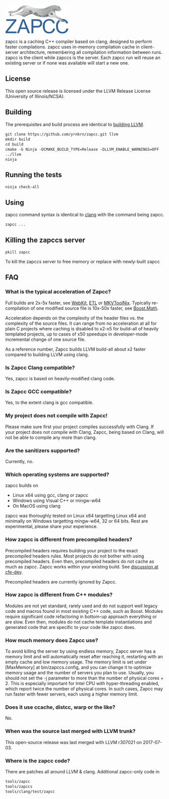 ![ZAPCC Logo](/docs/zapcc/zapcc-logo.png)

zapcc is a caching C++ compiler based on clang, designed to perform faster compilations.
zapcc uses in-memory compilation cache in client-server architecture, remembering all compilation information between runs. 
zapcc is the client while zapccs is the server. Each zapcc run will reuse an existing server or if none was available will start a new one.

## License

This open source release is licensed under the LLVM Release License (University of Illinois/NCSA).

## Building

The prerequisites and build process are identical to [building LLVM](https://llvm.org/docs/CMake.html).

    git clone https://github.com/yrnkrn/zapcc.git llvm
    mkdir build
    cd build
    cmake -G Ninja -DCMAKE_BUILD_TYPE=Release -DLLVM_ENABLE_WARNINGS=OFF ../llvm
    ninja
    
## Running the tests
    
    ninja check-all

## Using

zapcc command syntax is identical to [clang](https://clang.llvm.org/docs/UsersManual.html) with the command being zapcc.
   
    zapcc ...
   
## Killing the zapccs server

    pkill zapcc

To kill the zapccs server to free memory or replace with newly-built zapcc
    
## FAQ

### What is the typical acceleration of Zapcc?

Full builds are 2x-5x faster, see [WebKit](https://www.zapcc.com/demo-webkit), [ETL](https://baptiste-wicht.com/posts/2016/12/zapcc-cpp-compilation-speed-against-gcc-54-and-clang-39.html) or  [MKVToolNix](https://www.bunkus.org/blog/2018/06/speeding-up-mkvtoolnix-compilation-speed-with-zapcc/).
Typically re-compilation of one modified source file is 10x-50x faster, see [Boost.Math](https://www.zapcc.com/demo-incremental-build/). 

Acceleration depends on the complexity of the header files vs. the complexity of the source files. It can range from no acceleration at all for plain C projects where caching is disabled to x2-x5 for build-all of heavily templated projects, up to cases of x50 speedups in developer-mode incremental change of one source file.

As a reference number, Zapcc builds LLVM build-all about x2 faster compared to building LLVM using clang.

### Is Zapcc Clang compatible?

Yes, zapcc is based on heavily-modified clang code.

### Is Zapcc GCC compatible?

Yes, to the extent clang is gcc compatible.

### My project does not compile with Zapcc!

Please make sure first your project compiles successfully with Clang. If your project does not compile with Clang, Zapcc, being based on Clang, will not be able to compile any more than clang.

### Are the sanitizers supported?

Currently, no.

### Which operating systems are supported?

zapcc builds on 
* Linux x64 using gcc, clang or zapcc
* Windows using Visual C++ or mingw-w64
* On MacOS using clang

zapcc was thoroughly tested on Linux x64 targetting Linux x64 and minimally on Windows targetting mingw-w64, 32 or 64 bits.
Rest are experimental, please share your experience.

### How zapcc is different from precompiled headers?

Precompiled headers requires building your project to the exact precompiled headers rules. Most projects do not bother with using precompiled headers. Even then, precompiled  headers do not cache as much as zapcc. Zapcc works within your existing build.
See [discussion at cfe-dev](http://lists.llvm.org/pipermail/cfe-dev/2015-May/043155.html).

Precompiled headers are currently ignored by Zapcc.

### How zapcc is different from C++ modules?

Modules are not yet standard, rarely used and do not support well legacy code and macros found in most existing C++ code, such as Boost. Modules require significant code refactoring in bottom-up approach everything or are slow. Even then, modules do not cache template instantiations and generated code that are specific to your code like zapcc does.

### How much memory does Zapcc use?

To avoid killing the server by using endless memory, Zapcc server has a memory limit and will automatically reset after reaching it, restarting with an empty cache and low memory usage. The memory limit is set under [MaxMemory] at bin/zapccs.config, and you can change it to optimize memory usage and the number of servers you plan to use. Usually, you should not set the -j parameter to more than the number of physical cores + 2. This is especially important for Intel CPU with hyper-threading enabled, which report twice the number of physical cores. In such cases, Zapcc may run faster with fewer servers, each using a higher memory limit.

### Does it use ccache, distcc, warp or the like?

No.

### When was the source last merged with LLVM trunk?

This open-source release was last merged with LLVM r307021 on 2017-07-03.

### Where is the zapcc code?

There are patches all around LLVM & clang.
Additional zapcc-only code in

    tools/zapcc
    tools/zapccs
    tools/clang/test/zapcc
